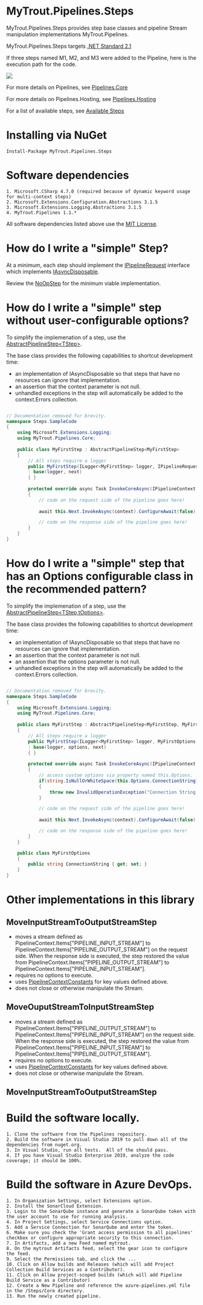 # MyTrout.Pipelines.Steps

MyTrout.Pipelines.Steps provides step base classes and pipeline Stream manipulation implementations MyTrout.Pipelines.

MyTrout.Pipelines.Steps targets [.NET Standard 2.1](https://docs.microsoft.com/en-us/dotnet/standard/net-standard#net-implementation-support)

If three steps named M1, M2, and M3 were added to the Pipeline, here is the execution path for the code.

![](pipeline-drawing.jpg)

For more details on Pipelines, see [Pipelines.Core](../Core/README.md)

For more details on Pipelines.Hosting, see [Pipelines.Hosting](../../Hosting/README.md)

For a list of available steps, see [Available Steps](../Steps/README.md)

# Installing via NuGet

    Install-Package MyTrout.Pipelines.Steps

# Software dependencies
    1. Microsoft.CSharp 4.7.0 (required because of dynamic keyword usage for multi-context steps)
    2. Microsoft.Extensions.Configuration.Abstractions 3.1.5
    3. Microsoft.Extensions.Logging.Abstractions 3.1.5
    4. MyTrout.Pipelines 1.1.*

All software dependencies listed above use the [MIT License](https://licenses.nuget.org/MIT).

# How do I write a "simple" Step?
At a minimum, each step should implement the [IPipelineRequest](../Core/src/IPipelineRequest.cs) interface which implements [IAsyncDisposable](https://docs.microsoft.com/en-us/dotnet/api/system.iasyncdisposable?view=dotnet-plat-ext-3.1). 

Review the [NoOpStep](../Core/src/Steps/NoOpStep.cs) for the minimum viable implementation.

# How do I write a "simple" step without user-configurable options?
To simplify the implemenation of a step, use the [AbstractPipelineStep&lt;TStep&gt;](Core/src/Steps/AbstractPipelineStep{TStep}.cs).

The base class provides the following capabilities to shortcut development time:
* an implementation of IAsyncDisposable so that steps that have no resources can ignore that implementation.
* an assertion that the context parameter is not null.
* unhandled exceptions in the step will automatically be added to the context.Errors collection.

```csharp

// Documentation removed for brevity.
namespace Steps.SampleCode
{
    using Microsoft.Extensions.Logging;
    using MyTrout.Pipelines.Core;
    
    public class MyFirstStep : AbstractPipelineStep<MyFirstStep>
    {
        // All steps require a logger
        public MyFirstStep(ILogger<MyFirstStep> logger, IPipelineRequest next)
        : base(logger, next)
        { }
        
        protected override async Task InvokeCoreAsync(IPipelineContext context)
        {
            // code on the request side of the pipeline goes here!
            
            await this.Next.InvokeAsync(context).ConfigureAwait(false);

            // code on the response side of the pipeline goes here!
        }
    }
}
```

# How do I write a "simple" step that has an Options configurable class in the recommended pattern?
To simplify the implemenation of a step, use the [AbstractPipelineStep&lt;TStep,tOptions&gt;](Core/src/Steps/AbstractPipelineStep{TStep,TOptions}.cs).

The base class provides the following capabilities to shortcut development time:
* an implementation of IAsyncDisposable so that steps that have no resources can ignore that implementation.
* an assertion that the context parameter is not null.
* an assertion that the options parameter is not null.
* unhandled exceptions in the step will automatically be added to the context.Errors collection.

```csharp

// Documentation removed for brevity.
namespace Steps.SampleCode
{
    using Microsoft.Extensions.Logging;
    using MyTrout.Pipelines.Core;
    
    public class MyFirstStep : AbstractPipelineStep<MyFirstStep, MyFirstOptions>
    {
        // All steps require a logger
        public MyFirstStep(ILogger<MyFirstStep> logger, MyFirstOptions options, IPipelineRequest next)
        : base(logger, options, next)
        { }
        
        protected override async Task InvokeCoreAsync(IPipelineContext context)
        {
            // access custom options via property named this.Options.
            if(string.IsNullOrWhiteSpace(this.Options.ConnectionString))
            {
                throw new InvalidOperationException("Connection String is null, empty or whitespace.");
            }

            // code on the request side of the pipeline goes here!
            
            await this.Next.InvokeAsync(context).ConfigureAwait(false);

            // code on the response side of the pipeline goes here!
        }
    }

    public class MyFirstOptions
    {
        public string ConnectionString { get; set; }
    }
}
```

# Other implementations in this library

## MoveInputStreamToOutputStreamStep
- moves a stream defined as PipelineContext.Items["PIPELINE_INPUT_STREAM"] to PipelineContext.Items["PIPELINE_OUTPUT_STREAM"] on the request side.  When the response side is executed, the step restored the value from PipelineContext.Items["PIPELINE_OUTPUT_STREAM"] to PipelineContext.Items["PIPELINE_INPUT_STREAM"].
- requires no options to execute.
- uses [PipelineContextConstants](src/PipelineContextConstants.cs) for key values defined above.
- does not close or otherwise manipulate the Stream.

## MoveOuputStreamToInputStreamStep
- moves a stream defined as PipelineContext.Items["PIPELINE_OUTPUT_STREAM"] to PipelineContext.Items["PIPELINE_INPUT_STREAM"] on the request side.  When the response side is executed, the step restored the value from PipelineContext.Items["PIPELINE_INPUT_STREAM"] to PipelineContext.Items["PIPELINE_OUTPUT_STREAM"].
- requires no options to execute.
- uses [PipelineContextConstants](src/PipelineContextConstants.cs) for key values defined above.
- does not close or otherwise manipulate the Stream.

## MoveInputStreamToOutputStreamStep

# Build the software locally.
    1. Clone the software from the Pipelines repository.
    2. Build the software in Visual Studio 2019 to pull down all of the dependencies from nuget.org.
    3. In Visual Studio, run all tests.  All of the should pass.
    4. If you have Visual Studio Enterprise 2019, analyze the code coverage; it should be 100%.

# Build the software in Azure DevOps.
    1. In Organization Settings, select Extensions option.
    2. Install the SonarCloud Extension.
    3. Login to the SonarQube instance and generate a SonarQube token with the user account to use for running analysis.
    4. In Project Settings, select Service Connections option.
    5. Add a Service Connection for SonarQube and enter the token.
    6. Make sure you check the 'Grant access permission to all pipelines' checkbox or configure appropriate security to this connection.
    7. In Artifacts, add a new Feed named mytrout.
    8. On the mytrout Artifacts feed, select the gear icon to configure the feed.
    9. Select the Permissions tab, and click the ...
    10. Click on Allow builds and Releases (which will add Project Collection Build Services as a Contributor).
    11. Click on Allow project-scoped builds (which will add Pipeline Build Service as a Contributor)
    12. Create a New Pipeline and reference the azure-pipelines.yml file in the /Steps/Core directory.
    13. Run the newly created pipeline.
